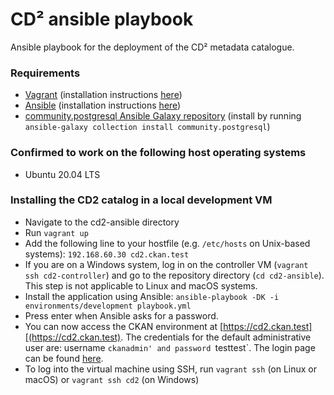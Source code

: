 # CD² ansible playbook 

Ansible playbook for the deployment of the CD² metadata catalogue.

### Requirements
- [Vagrant](https://www.vagrantup.com) (installation instructions [here](https://www.vagrantup.com/downloads))
- [Ansible](https://ansible.com) (installation instructions [here](https://docs.ansible.com/ansible/latest/installation_guide/intro_installation.html#installing-the-ansible-community-package))
- [community.postgresql Ansible Galaxy repository](https://galaxy.ansible.com/community/postgresql) (install by running `ansible-galaxy collection install community.postgresql`)

###  Confirmed to work on the following host operating systems
- Ubuntu 20.04 LTS

###  Installing the CD2 catalog in a local development VM
- Navigate to the cd2-ansible directory
- Run `vagrant up`
- Add the following line to your hostfile (e.g. `/etc/hosts` on Unix-based systems): `192.168.60.30 cd2.ckan.test`
- If you are on a Windows system, log in on the controller VM (`vagrant ssh cd2-controller`) and go to the repository directory (`cd cd2-ansible`). This step is not applicable to Linux and macOS systems.
- Install the application using Ansible: `ansible-playbook -DK -i environments/development playbook.yml`
- Press enter when Ansible asks for a password.
- You can now access the CKAN environment at [https://cd2.ckan.test][(https://cd2.ckan.test). The credentials for the default administrative user are: username `ckanadmin' and password `testtest`. The login page can be found [here](https://cd2.ckan.test/user/login).
- To log into the virtual machine using SSH, run `vagrant ssh` (on Linux or macOS) or `vagrant ssh cd2` (on Windows)
